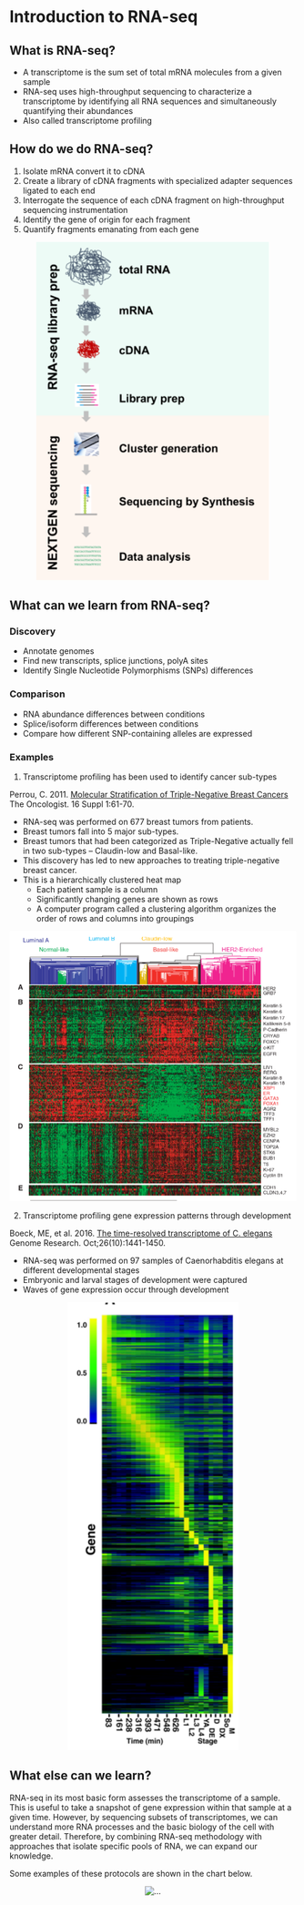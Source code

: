 # Introduction to RNA-seq 

## What is RNA-seq? 

- A transcriptome is the sum set of total mRNA molecules from a given sample
- RNA-seq uses high-throughput sequencing to characterize a transcriptome by identifying all RNA sequences and simultaneously quantifying their abundances
- Also called transcriptome profiling

## How do we do RNA-seq? 

1. Isolate mRNA convert it to cDNA
2. Create a library of cDNA fragments with specialized adapter sequences ligated to each end
3. Interrogate the sequence of each cDNA fragment on high-throughput sequencing instrumentation
4. Identify the gene of origin for each fragment
5. Quantify fragments emanating from each gene

<p align="center">
<img width="410" alt="RNAseq workflow" src="https://github.com/jesshill/CSU-2025FA-DSCI-512-001_RNA-Sequencing_Data_Analysis/blob/main/Images/191114_rnaseqintro_depict.png">
</p>

## What can we learn from RNA-seq?

### Discovery 

- Annotate genomes
- Find new transcripts, splice junctions, polyA sites
- Identify Single Nucleotide Polymorphisms (SNPs) differences

### Comparison

- RNA abundance differences between conditions
- Splice/isoform differences between conditions
- Compare how different SNP-containing alleles are expressed

### Examples

1. Transcriptome profiling has been used to identify cancer sub-types

Perrou, C. 2011. [Molecular Stratification of Triple-Negative Breast Cancers](https://theoncologist.onlinelibrary.wiley.com/doi/full/10.1634/theoncologist.2011-S1-61) The Oncologist. 16 Suppl 1:61-70.

- RNA-seq was performed on 677 breast tumors from patients.
- Breast tumors fall into 5 major sub-types.
- Breast tumors that had been categorized as Triple-Negative actually fell in two sub-types – Claudin-low and Basal-like.
- This discovery has led to new approaches to treating triple-negative breast cancer.
- This is a hierarchically clustered heat map
  - Each patient sample is a column
  - Significantly changing genes are shown as rows
  - A computer program called a clustering algorithm organizes the order of rows and columns into groupings

<p align="center">
<img width="600" alt="HeatMap ex1" src="https://github.com/jesshill/CSU-2025FA-DSCI-512-001_RNA-Sequencing_Data_Analysis/blob/main/Images/HM_ex1.png">
</p>

2. Transcriptome profiling gene expression patterns through development

Boeck, ME, et al. 2016. [The time-resolved transcriptome of C. elegans](https://genome.cshlp.org/content/26/10/1441.long) Genome Research. Oct;26(10):1441-1450.

- RNA-seq was performed on 97 samples of Caenorhabditis elegans at different developmental stages
- Embryonic and larval stages of development were captured
- Waves of gene expression occur through development

<p align="center">
<img width="300" alt="HeatMap ex2" src="https://github.com/jesshill/CSU-2025FA-DSCI-512-001_RNA-Sequencing_Data_Analysis/blob/main/Images/HM_ex2.png">
</p>

## What else can we learn?

RNA-seq in its most basic form assesses the transcriptome of a sample. This is useful to take a snapshot of gene expression within that sample at a given time. However, by sequencing subsets of transcriptomes, we can understand more RNA processes and the basic biology of the cell with greater detail. Therefore, by combining RNA-seq methodology with approaches that isolate specific pools of RNA, we can expand our knowledge.

Some examples of these protocols are shown in the chart below.

<p align="center">
<img width="300" alt="..." src="...">
</p>
